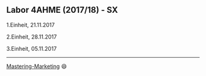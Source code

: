 ## Labor 4AHME (2017/18) - SX  
1.Einheit, 21.11.2017
  

2.Einheit, 28.11.2017  


3.Einheit, 05.11.2017
   
--------------------
[Mastering-Marketing](https://guides.github.com/features/mastering-markdown/) :smile:
